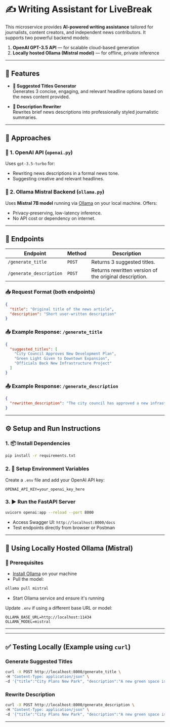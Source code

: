 # ✍️ Writing Assistant for LiveBreak

This microservice provides **AI-powered writing assistance** tailored for journalists, content creators, and independent news contributors. It supports two powerful backend models:

1. **OpenAI GPT-3.5 API** — for scalable cloud-based generation  
2. **Locally hosted Ollama (Mistral model)** — for offline, private inference

---

## 🚀 Features

- **🎯 Suggested Titles Generator**  
  Generates 3 concise, engaging, and relevant headline options based on the news content provided.

- **📝 Description Rewriter**  
  Rewrites brief news descriptions into professionally styled journalistic summaries.

---

## 🧠 Approaches

### 🔹 1. OpenAI API (`openai.py`)

Uses `gpt-3.5-turbo` for:
- Rewriting news descriptions in a formal news tone.
- Suggesting creative and relevant headlines.

### 🔹 2. Ollama Mistral Backend (`ollama.py`)

Uses **Mistral 7B model** running via [Ollama](https://ollama.com/) on your local machine. Offers:
- Privacy-preserving, low-latency inference.
- No API cost or dependency on internet.

---

## 🧪 Endpoints

| Endpoint | Method | Description |
|---------|--------|-------------|
| `/generate_title` | `POST` | Returns 3 suggested titles. |
| `/generate_description` | `POST` | Returns rewritten version of the original description. |

### 📥 Request Format (both endpoints)

```json
{
  "title": "Original title of the news article",
  "description": "Short user-written description"
}
```

### 📤 Example Response: `/generate_title`

```json
{
  "suggested_titles": [
    "City Council Approves New Development Plan",
    "Green Light Given to Downtown Expansion",
    "Officials Back New Infrastructure Project"
  ]
}
```

### 📤 Example Response: `/generate_description`

```json
{
  "rewritten_description": "The city council has approved a new infrastructure development plan aimed at modernizing the downtown area. The initiative is expected to boost local business and improve public services."
}
```

---

## ⚙️ Setup and Run Instructions

### 1. 📦 Install Dependencies

```bash
pip install -r requirements.txt
```

### 2. 🔐 Setup Environment Variables

Create a `.env` file and add your OpenAI API key:

```env
OPENAI_API_KEY=your_openai_key_here
```

### 3. ▶️ Run the FastAPI Server

```bash
uvicorn openai:app --reload --port 8000
```

- Access Swagger UI: `http://localhost:8000/docs`
- Test endpoints directly from browser or Postman

---

## 🧠 Using Locally Hosted Ollama (Mistral)

### 🔧 Prerequisites

- [Install Ollama](https://ollama.com/download) on your machine
- Pull the model:

```bash
ollama pull mistral
```

- Start Ollama service and ensure it's running

Update `.env` if using a different base URL or model:
```env
OLLAMA_BASE_URL=http://localhost:11434
OLLAMA_MODEL=mistral
```

---



---

## ✅ Testing Locally (Example using `curl`)

### Generate Suggested Titles

```bash
curl -X POST http://localhost:8000/generate_title \
-H "Content-Type: application/json" \
-d '{"title":"City Plans New Park", "description":"A new green space is planned in the downtown area to serve local communities."}'
```

### Rewrite Description

```bash
curl -X POST http://localhost:8000/generate_description \
-H "Content-Type: application/json" \
-d '{"title":"City Plans New Park", "description":"A new green space is planned in the downtown area to serve local communities."}'
```

---

